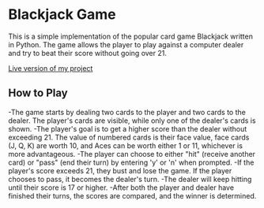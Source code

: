 # Blackjack Game

This is a simple implementation of the popular card game Blackjack written in Python. The game allows the player to play against a computer dealer and try to beat their score without going over 21.

[Live version of my project](https://blackjack-p3.herokuapp.com/)

## How to Play

-The game starts by dealing two cards to the player and two cards to the dealer. The player's cards are visible, while only one of the dealer's cards is shown.
-The player's goal is to get a higher score than the dealer without exceeding 21. The value of numbered cards is their face value, face cards (J, Q, K) are worth 10, and Aces can be worth either 1 or 11, whichever is more advantageous.
-The player can choose to either "hit" (receive another card) or "pass" (end their turn) by entering 'y' or 'n' when prompted.
-If the player's score exceeds 21, they bust and lose the game. If the player chooses to pass, it becomes the dealer's turn.
-The dealer will keep hitting until their score is 17 or higher.
-After both the player and dealer have finished their turns, the scores are compared, and the winner is determined.